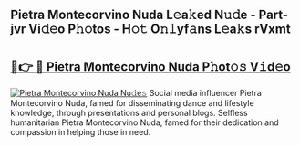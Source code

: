 ## Pietra Montecorvino Nuda L𝚎a𝚔ed N𝚞𝚍e - Part-jvr Vi𝚍𝚎o P𝚑𝚘tos - H𝚘𝚝 O𝚗𝚕yf𝚊ns L𝚎a𝚔s rVxmt

# <h2><a href="http://kf97p8.oniu.top/?m=Pietra+Montecorvino+Nuda">🔗👉 🔴 Pietra Montecorvino Nuda P𝚑ot𝚘𝚜 V𝚒d𝚎o</a></h2>

[![Pietra Montecorvino Nuda Nu𝚍e𝚜](https://i.imgur.com/0qMVB7G.gif)](http://kf97p8.oniu.top/?m=Pietra+Montecorvino+Nuda)
Social media influencer Pietra Montecorvino Nuda, famed for disseminating dance and lifestyle knowledge, through presentations and personal blogs. Selfless humanitarian Pietra Montecorvino Nuda, famed for their dedication and compassion in helping those in need.  
